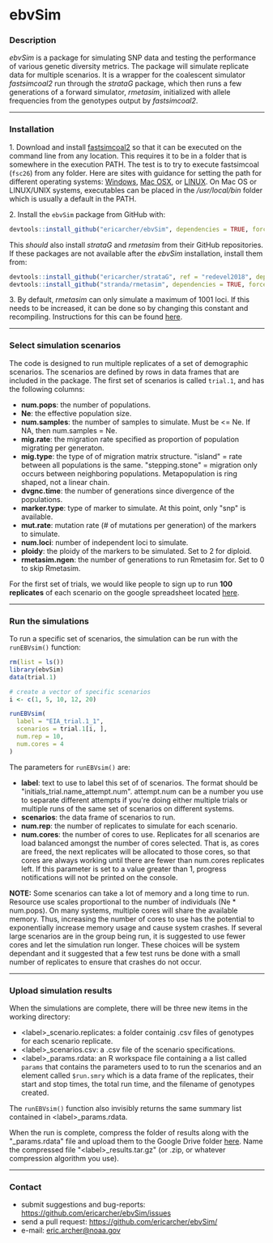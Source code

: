 # ebvSim

### Description

*ebvSim* is a package for simulating SNP data and testing the performance of various genetic diversity metrics. The package will simulate replicate data for multiple scenarios. It is a wrapper for the coalescent simulator *fastsimcoal2* run through the *strataG* package, which then runs a few generations of a forward simulator, *rmetasim*, initialized with allele frequencies from the genotypes output by *fastsimcoal2*.

***

### Installation

1\. Download and install  [fastsimcoal2](http://cmpg.unibe.ch/software/fastsimcoal2) so that it can be executed on the command line from any location. This requires it to be in a folder that is somewhere in the execution PATH. The test is to try to execute fastsimcoal (`fsc26`) from any folder. Here are sites with guidance for setting the path for different operating systems:
[Windows](https://www.java.com/en/download/help/path.xml), 
[Mac OSX](http://osxdaily.com/2014/08/14/add-new-path-to-path-command-line/), or 
[LINUX](http://www.wikihow.com/Change-the-Path-Variable-in-Linux). On Mac OS or LINUX/UNIX systems, executables can be placed in the _/usr/local/bin_ folder which is usually a default in the PATH.

2\. Install the `ebvSim` package from GitHub with: 

```r
devtools::install_github("ericarcher/ebvSim", dependencies = TRUE, force = TRUE)
```
This *should* also install *strataG* and *rmetasim* from their GitHub repositories. If these packages are not available after the *ebvSim* installation, install them from:

```r
devtools::install_github("ericarcher/strataG", ref = "redevel2018", dependencies = TRUE, force = TRUE)
devtools::install_github("stranda/rmetasim", dependencies = TRUE, force = TRUE)
```

3\. By default, *rmetasim* can only simulate a maximum of 1001 loci. If this needs to be increased, it can be done so by changing this constant and recompiling. Instructions for this can be found [here](https://thierrygosselin.github.io/grur/articles/rad_genomics_computer_setup.html#rmetasim).

***

### Select simulation scenarios
The code is designed to run multiple replicates of a set of demographic scenarios. The scenarios are defined by rows in data frames that are included in the package. The first set of scenarios is called `trial.1`, and has the following columns: 

* __num.pops__: the number of populations.
* __Ne__: the effective population size.
* __num.samples__:	the number of samples to simulate. Must be <= Ne. If NA, then num.samples = Ne.
* __mig.rate__: the migration rate specified as proportion of population migrating per generaton.
* __mig.type__: the type of of migration matrix structure. "island" = rate between all populations is the same. "stepping.stone" = migration only occurs between neighboring populations. Metapopulation is ring shaped, not a linear chain.
* __dvgnc.time__: the number of generations since divergence of the populations.
* __marker.type__: type of marker to simulate. At this point, only "snp" is available.
* __mut.rate__: mutation rate (# of mutations per generation) of the markers to simulate.
* __num.loci__: number of independent loci to simulate.
* __ploidy__: the ploidy of the markers to be simulated. Set to 2 for diploid.
* __rmetasim.ngen__: the number of generations to run Rmetasim for. Set to 0 to skip Rmetasim.

For the first set of trials, we would like people to sign up to run __100 replicates__ of each scenario on the google spreadsheet located [here](https://docs.google.com/spreadsheets/d/1-o7dPFz9l8w2Eh0sox7CV-s6d3NP1XWy5-vCp7kaFEA/edit?usp=sharing).

***

### Run the simulations

To run a specific set of scenarios, the simulation can be run with the `runEBVsim()` function:

```r
rm(list = ls())
library(ebvSim)
data(trial.1)

# create a vector of specific scenarios
i <- c(1, 5, 10, 12, 20)

runEBVsim(
  label = "EIA_trial.1_1",
  scenarios = trial.1[i, ],
  num.rep = 10,
  num.cores = 4
)
```

The parameters for `runEBVsim()` are:

* __label__: text to use to label this set of of scenarios. The format should be "initials_trial.name_attempt.num". attempt.num can be a number you use to separate different attempts if you're doing either multiple trials or multiple runs of the same set of scenarios on different systems.
* __scenarios__: the data frame of scenarios to run.
* __num.rep__: the number of replicates to simulate for each scenario.
* __num.cores__: the number of cores to use. Replicates for all scenarios are load balanced amongst the number of cores selected. That is, as cores are freed, the next replicates will be allocated to those cores, so that cores are always working until there are fewer than num.cores replicates left. If this parameter is set to a value greater than 1, progress notifications will not be printed on the console.

__NOTE:__ Some scenarios can take a lot of memory and a long time to run. Resource use scales proportional to the number of individuals (Ne * num.pops). On many systems, multiple cores will share the available memory. Thus, increasing the number of cores to use has the potential to exponentially increase memory usage and cause system crashes. If several large scenarios are in the group being run, it is suggested to use fewer cores and let the simulation run longer. These choices will be system dependant and it suggested that a few test runs be done with a small number of replicates to ensure that crashes do not occur.

***

### Upload simulation results

When the simulations are complete, there will be three new items in the working directory:

* \<label\>_scenario.replicates: a folder containig .csv files of genotypes for each scenario replicate.
* \<label\>_scenarios.csv: a .csv file of the scenario specifications.
* \<label\>_params.rdata: an R workspace file containing a a list called `params` that contains the parameters used to to run the scenarios and an element called `$run.smry` which is a data frame of the replicates, their start and stop times, the total run time, and the filename of genotypes created.

The `runEBVsim()` function also invisibly returns the same summary list contained in \<label\>_params.rdata. 

When the run is complete, compress the folder of results along with the "_params.rdata" file and upload them to the Google Drive folder [here](https://drive.google.com/open?id=1TGI2TVFnOAx0ib1GdBaL80Pwq-7ruqG1). Name the compressed file "\<label\>_results.tar.gz" (or .zip, or whatever compression algorithm you use).

***

### Contact

* submit suggestions and bug-reports: <https://github.com/ericarcher/ebvSim/issues>
* send a pull request: <https://github.com/ericarcher/ebvSim/>
* e-mail: <eric.archer@noaa.gov>
